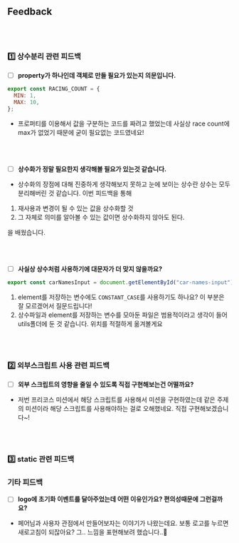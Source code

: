## Feedback

<br />
<br />

### 1️⃣ 상수분리 관련 피드백 

- [ ] **property가 하나인데 객체로 만들 필요가 있는지 의문입니다.**

```js
export const RACING_COUNT = {
  MIN: 1,
  MAX: 10,
};
```

- 프로퍼티를 이용해서 값을 구분하는 코드를 짜려고 했었는데 사실상 race count에 max가 없었기 때문에 굳이 필요없는 코드였네요!

<br />
<br />

- [ ] **상수화가 정말 필요한지 생각해볼 필요가 있는것 같습니다.**

- 상수화의 장점에 대해 진중하게 생각해보지 못하고 눈에 보이는 상수란 상수는 모두 분리해버린 것 같습니다. 이번 피드백을 통해

1. 재사용과 변경이 될 수 있는 값을 상수화할 것 
2. 그 자체로 의미를 알아볼 수 있는 값이면 상수화하지 않아도 된다. 

을 배웠습니다. 

<br />
<br />

- [ ] **사실상 상수처럼 사용하기에 대문자가 더 맞지 않을까요?**

```js
export const carNamesInput = document.getElementById("car-names-input");
```

1. element를 저장하는 변수에도 `CONSTANT_CASE`를 사용하기도 하나요? 이 부분은 잘 모르겠어서 질문드립니다!
2. 상수파일과 element를 저장하는 변수를 모아둔 파일은 범용적이라고 생각이 들어 utils폴더에 둔 것 같습니다. 위치를 적절하게 옮겨볼게요

<br />
<br />

### 2️⃣ 외부스크립트 사용 관련 피드백

- [ ] **외부 스크립트의 영향을 줄일 수 있도록 직접 구현해보는건 어떨까요?**

- 저번 프리코스 미션에서 해당 스크립트를 사용해서 미션을 구현하였는데 같은 주제의 미션이라 해당 스크립트를 사용해야하는 걸로 오해했네요. 직접 구현해보겠습니다~!

<br />
<br />

### 3️⃣ static 관련 피드백

### 기타 피드백 

- [ ] **logo에 초기화 이벤트를 달아주었는데 어떤 이유인가요? 편의성때문에 그런걸까요?**

- 페어님과 사용자 관점에서 만들어보자는 이야기가 나왔는데요. 보통 로고를 누르면 새로고침이 되잖아요? 그.. 느낌을 표현해보려 했습니다..🤣

<br />
<br />

